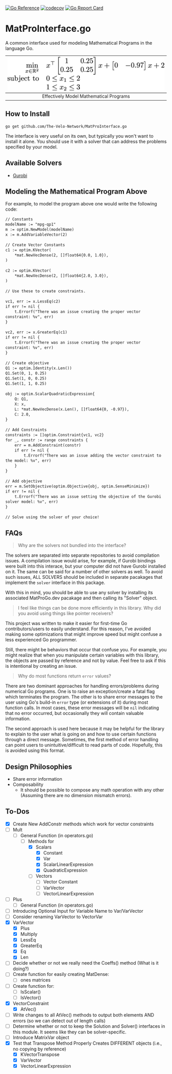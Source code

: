[![Go Reference](https://pkg.go.dev/badge/github.com/MatProGo-dev/MatProInterface.go.svg)](https://pkg.go.dev/github.com/MatProGo-dev/MatProInterface.go)
[![codecov](https://codecov.io/gh/MatProGo-dev/MatProInterface.go/branch/main/graph/badge.svg?token=RCIN5S1AK7)](https://codecov.io/gh/MatProGo-dev/MatProInterface.go)
[![Go Report Card](https://goreportcard.com/badge/github.com/MatProGo-dev/MatProInterface.go)](https://goreportcard.com/report/github.com/MatProGo-dev/MatProInterface.go)

# MatProInterface.go
A common interface used for modeling Mathematical Programs in the language Go.

| ![](images/scalar-range-optimization1.png) |
|:------------------------------------------:|
|  Effectively Model Mathematical Programs   |

## How to Install

```
go get github.com/The-Velo-Network/MatProInterface.go
```

The interface is very useful on its own, but typically you won't want to install it alone.
You should use it with a solver that can address the problems specified
by your model.

## Available Solvers

- [Gurobi](https://github.com/MatProGo-dev/Gurobi.go)

## Modeling the Mathematical Program Above
For example, to model the program above one would write the following code:
```
// Constants
modelName := "mpg-qp1"
m := optim.NewModel(modelName)
x := m.AddVariableVector(2)

// Create Vector Constants
c1 := optim.KVector(
    *mat.NewVecDense(2, []float64{0.0, 1.0}),
)

c2 := optim.KVector(
    *mat.NewVecDense(2, []float64{2.0, 3.0}),
)

// Use these to create constraints.

vc1, err := x.LessEq(c2)
if err != nil {
    t.Errorf("There was an issue creating the proper vector constraint: %v", err)
}

vc2, err := x.GreaterEq(c1)
if err != nil {
    t.Errorf("There was an issue creating the proper vector constraint: %v", err)
}

// Create objective
Q1 := optim.Identity(x.Len())
Q1.Set(0, 1, 0.25)
Q1.Set(1, 0, 0.25)
Q1.Set(1, 1, 0.25)

obj := optim.ScalarQuadraticExpression{
    Q: Q1,
    X: x,
    L: *mat.NewVecDense(x.Len(), []float64{0, -0.97}),
    C: 2.0,
}

// Add Constraints
constraints := []optim.Constraint{vc1, vc2}
for _, constr := range constraints {
    err = m.AddConstraint(constr)
    if err != nil {
        t.Errorf("There was an issue adding the vector constraint to the model: %v", err)
    }
}

// Add objective
err = m.SetObjective(optim.Objective{obj, optim.SenseMinimize})
if err != nil {
    t.Errorf("There was an issue setting the objective of the Gurobi solver model: %v", err)
}

// Solve using the solver of your choice!
```

## FAQs

> Why are the solvers not bundled into the interface?

The solvers are separated into separate repositories to avoid compilation issues.
A compilation issue would arise, for example, if Gurobi bindings were built into this interace,
but your computer did not have Gurobi installed on it. The same can be said for a number of other
solvers as well. To avoid such issues, ALL SOLVERS should be included in separate pacakages
that implement the `solver` interface in this package.

With this in mind, you should be able to use any solver by installing its associated
MatProGo.dev pacakage and then calling its "Solver" object.

> I feel like things can be done more efficiently in this library.
> Why did you avoid using things like pointer receivers?

This project was written to make it easier for first-time Go contributors/users
to easily understand. For this reason, I've avoided making some optimizations
that might improve speed but might confuse a less experienced Go programmer.

Still, there might be behaviors that occur that confuse you.
For example, you might realize that when
you manipulate certain variables with this library, the
objects are passed by reference and not by value. Feel free to
ask if this is intentional by creating an issue.

> Why do most functions return `error` values?

There are two dominant approaches for handling errors/problems
during numerical Go programs. One is to raise an exception/create a fatal flag which terminates the program.
The other is to share error messages to the user using Go's build-in `error` type (or extensions of it) during
most function calls. In most cases, these error messages will be `nil` indicating
that no error occurred, but occasionally they will contain valuable information.

The second approach is used here because it may be helpful for the library to explain to the user what is going on
and how to use certain functions through a direct message. 
Sometimes, the first method of error handling can point users to unintuitive/difficult to read parts of
code. Hopefully, this is avoided using this format.

## Design Philosophies

* Share error information
* Composability
  * It should be possible to compose any math operation with any other (Assuming there are no dimension mismatch errors).

## To-Dos

* [X] Create New AddConstr methods which work for vector constraints
* [ ] Mult
  * [ ] General Function (in operators.go)
    * [ ] Methods for
        * [X] Scalars
            * [X] Constant
            * [X] Var
            * [X] ScalarLinearExpression
            * [X] QuadraticExpression
        * [ ] Vectors
            * [ ] Vector Constant
            * [ ] VarVector
            * [ ] VectorLinearExpression
* [ ] Plus
    * [ ] General Function (in operators.go)
* [ ] Introducing Optional Input for Variable Name to Var/VarVector
* [ ] Consider renaming VarVector to VectorVar
* [X] VarVector
    * [X] Plus
    * [X] Multiply
    * [X] LessEq
    * [X] GreaterEq
    * [X] Eq
    * [X] Len
* [ ] Decide whether or not we really need the Coeffs() method (What is it doing?)
* [ ] Create function for easily creating MatDense:
    * [ ] ones matrices
* [ ] Create function for:
    * [ ] IsScalar()
    * [ ] IsVector()
* [X] VectorConstraint
    * [X] AtVec()
* [ ] Write changes to all AtVec() methods to output both elements AND errors (so we can detect out of length calls)
* [ ] Determine whether or not to keep the Solution and Solver() interfaces in this module. It seems like they can be solver-specific.
* [ ] Introduce MatrixVar object
* [X] Test that Transpose Method Properly Creates DIFFERENT objects (i.e., no copying by reference)
  * [X] KVectorTranspose
  * [X] VarVector
  * [X] VectorLinearExpression